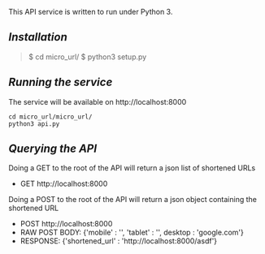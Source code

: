 This API service is written to run under Python 3.

*Installation*
----------------------------------
>$ cd micro_url/
>$ python3 setup.py

*Running the service*
----------------------------------
The service will be available on http://localhost:8000
```
cd micro_url/micro_url/
python3 api.py
```

*Querying the API*
----------------------------------
Doing a GET to the root of the API will return a json list of shortened URLs
- GET http://localhost:8000

Doing a POST to the root of the API will return a json object containing the shortened URL
- POST http://localhost:8000
- RAW POST BODY: {'mobile' : '', 'tablet' : '', desktop : 'google.com'}
- RESPONSE: {'shortened_url' : 'http://localhost:8000/asdf'}